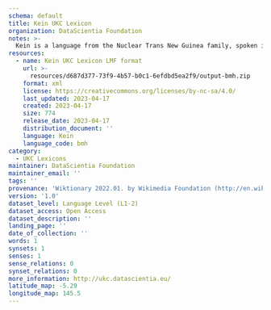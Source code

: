 ```yaml
---
schema: default
title: Kein UKC Lexicon
organization: DataScientia Foundation
notes: >-
  Kein is a language from the Nuclear Trans New Guinea family, spoken in Oceania. The UKC Lexicon of Kein is represented as a lexico-semantic network. It consists of words, word senses, synsets, as well as sense-level and synset-level relationships.
resources:
  - name: Kein UKC Lexicon LMF format
    url: >-
      resources/d687d377-73f9-4b57-b0c1-6efdbd5ea2f9/output-bmh.zip
    format: xml
    license: https://creativecommons.org/licenses/by-nc-sa/4.0/
    last_updated: 2023-04-17
    created: 2023-04-17
    size: 774
    release_date: 2023-04-17
    distribution_document: ''
    language: Kein
    language_code: bmh
category:
  - UKC Lexicons
maintainer: DataScientia Foundation
maintainer_email: ''
tags: ''
provenance: 'Wiktionary 2022.01. by Wikimedia Foundation (http://en.wiktionary.org); Princeton WordNet 2.1 by Princeton University (https://wordnet.princeton.edu)'
version: '1.0'
dataset_level: Language Level (L1-2)
dataset_access: Open Access
dataset_description: ''
landing_page: ''
date_of_collection: ''
words: 1
synsets: 1
senses: 1
sense_relations: 0
synset_relations: 0
more_information: http://ukc.datascientia.eu/
latitude_map: -5.29
longitude_map: 145.5
---
```

